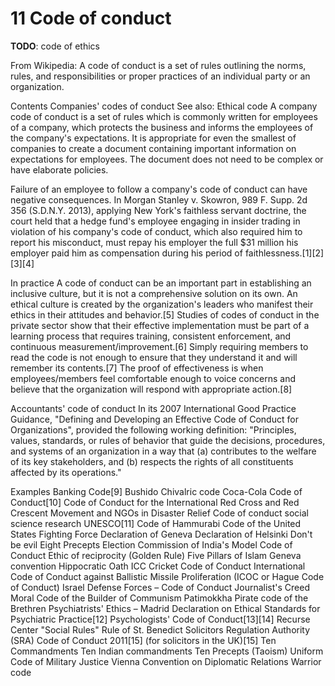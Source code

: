 # 11 Code of conduct
**TODO**: code of ethics

From Wikipedia: A code of conduct is a set of rules outlining the norms, rules, and responsibilities or proper practices of an individual party or an organization.


Contents
Companies' codes of conduct
See also: Ethical code
A company code of conduct is a set of rules which is commonly written for employees of a company, which protects the business and informs the employees of the company's expectations. It is appropriate for even the smallest of companies to create a document containing important information on expectations for employees. The document does not need to be complex or have elaborate policies.

Failure of an employee to follow a company's code of conduct can have negative consequences. In Morgan Stanley v. Skowron, 989 F. Supp. 2d 356 (S.D.N.Y. 2013), applying New York's faithless servant doctrine, the court held that a hedge fund's employee engaging in insider trading in violation of his company's code of conduct, which also required him to report his misconduct, must repay his employer the full $31 million his employer paid him as compensation during his period of faithlessness.[1][2][3][4]

In practice
A code of conduct can be an important part in establishing an inclusive culture, but it is not a comprehensive solution on its own. An ethical culture is created by the organization's leaders who manifest their ethics in their attitudes and behavior.[5] Studies of codes of conduct in the private sector show that their effective implementation must be part of a learning process that requires training, consistent enforcement, and continuous measurement/improvement.[6] Simply requiring members to read the code is not enough to ensure that they understand it and will remember its contents.[7] The proof of effectiveness is when employees/members feel comfortable enough to voice concerns and believe that the organization will respond with appropriate action.[8]

Accountants' code of conduct
In its 2007 International Good Practice Guidance, "Defining and Developing an Effective Code of Conduct for Organizations", provided the following working definition: "Principles, values, standards, or rules of behavior that guide the decisions, procedures, and systems of an organization in a way that (a) contributes to the welfare of its key stakeholders, and (b) respects the rights of all constituents affected by its operations."

Examples
Banking Code[9]
Bushido
Chivalric code
Coca-Cola Code of Conduct[10]
Code of Conduct for the International Red Cross and Red Crescent Movement and NGOs in Disaster Relief
Code of conduct social science research UNESCO[11]
Code of Hammurabi
Code of the United States Fighting Force
Declaration of Geneva
Declaration of Helsinki
Don't be evil
Eight Precepts
Election Commission of India's Model Code of Conduct
Ethic of reciprocity (Golden Rule)
Five Pillars of Islam
Geneva convention
Hippocratic Oath
ICC Cricket Code of Conduct
International Code of Conduct against Ballistic Missile Proliferation (ICOC or Hague Code of Conduct)
Israel Defense Forces – Code of Conduct
Journalist's Creed
Moral Code of the Builder of Communism
Patimokkha
Pirate code of the Brethren
Psychiatrists' Ethics – Madrid Declaration on Ethical Standards for Psychiatric Practice[12]
Psychologists' Code of Conduct[13][14]
Recurse Center "Social Rules"
Rule of St. Benedict
Solicitors Regulation Authority (SRA) Code of Conduct 2011[15] (for solicitors in the UK)[15]
Ten Commandments
Ten Indian commandments
Ten Precepts (Taoism)
Uniform Code of Military Justice
Vienna Convention on Diplomatic Relations
Warrior code
